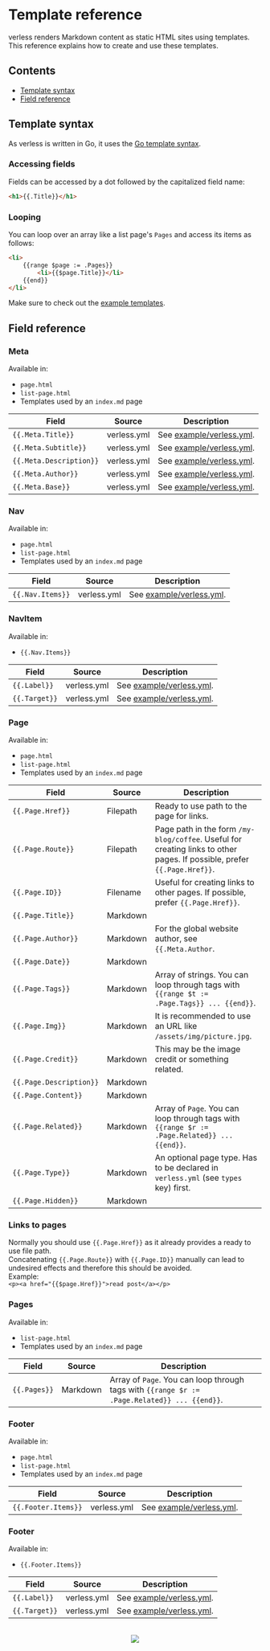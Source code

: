 # Template reference

verless renders Markdown content as static HTML sites using templates. This reference explains how to create and use
these templates.

## Contents

* [Template syntax](#template-syntax)
* [Field reference](#field-reference)

## Template syntax

As verless is written in Go, it uses the [Go template syntax](https://golang.org/pkg/text/template/).

### Accessing fields

Fields can be accessed by a dot followed by the capitalized field name:

```html
<h1>{{.Title}}</h1>
``` 

### Looping

You can loop over an array like a list page's `Pages` and access its items as follows:

```html
<li>
    {{range $page := .Pages}}
        <li>{{$page.Title}}</li>
    {{end}}
</li>
```

Make sure to check out the [example templates](../example/templates).

## Field reference

### Meta

Available in:
* `page.html`
* `list-page.html`
* Templates used by an `index.md` page

| Field                   | Source      | Description                                        |
|-------------------------|-------------|----------------------------------------------------|
| `{{.Meta.Title}}`       | verless.yml | See [example/verless.yml](../example/verless.yml). |
| `{{.Meta.Subtitle}}`    | verless.yml | See [example/verless.yml](../example/verless.yml). |
| `{{.Meta.Description}}` | verless.yml | See [example/verless.yml](../example/verless.yml). |
| `{{.Meta.Author}}`      | verless.yml | See [example/verless.yml](../example/verless.yml). |
| `{{.Meta.Base}}`        | verless.yml | See [example/verless.yml](../example/verless.yml). |

### Nav

Available in:
* `page.html`
* `list-page.html`
* Templates used by an `index.md` page

| Field            | Source      | Description                                        |
|------------------|-------------|----------------------------------------------------|
| `{{.Nav.Items}}` | verless.yml | See [example/verless.yml](../example/verless.yml). |

### NavItem

Available in:
* `{{.Nav.Items}}`

| Field         | Source      | Description                                        |
|---------------|-------------|----------------------------------------------------|
| `{{.Label}}`  | verless.yml | See [example/verless.yml](../example/verless.yml). |
| `{{.Target}}` | verless.yml | See [example/verless.yml](../example/verless.yml). |

### Page

Available in:
* `page.html`
* `list-page.html`
* Templates used by an `index.md` page

| Field                   | Source   | Description                                                                                                              |
|-------------------------|----------|--------------------------------------------------------------------------------------------------------------------------|
| `{{.Page.Href}}`        | Filepath | Ready to use path to the page for links.                                                                                 |
| `{{.Page.Route}}`       | Filepath | Page path in the form `/my-blog/coffee`. Useful for creating links to other pages. If possible, prefer `{{.Page.Href}}`. |
| `{{.Page.ID}}`          | Filename | Useful for creating links to other pages. If possible, prefer `{{.Page.Href}}`.                                          |
| `{{.Page.Title}}`       | Markdown |                                                                                                                          |
| `{{.Page.Author}}`      | Markdown | For the global website author, see `{{.Meta.Author`.                                                                     |
| `{{.Page.Date}}`        | Markdown |                                                                                                                          |
| `{{.Page.Tags}}`        | Markdown | Array of strings. You can loop through tags with `{{range $t := .Page.Tags}} ... {{end}}`.                               |
| `{{.Page.Img}}`         | Markdown | It is recommended to use an URL like `/assets/img/picture.jpg`.                                                          |
| `{{.Page.Credit}}`      | Markdown | This may be the image credit or something related.                                                                       |
| `{{.Page.Description}}` | Markdown |                                                                                                                          |
| `{{.Page.Content}}`     | Markdown |                                                                                                                          |
| `{{.Page.Related}}`     | Markdown | Array of `Page`. You can loop through tags with `{{range $r := .Page.Related}} ... {{end}}`.                             |
| `{{.Page.Type}}`        | Markdown | An optional page type. Has to be declared in `verless.yml` (see `types` key) first.                                      |
| `{{.Page.Hidden}}`      | Markdown |                                                                                                                          |

### Links to pages

Normally you should use `{{.Page.Href}}` as it already provides a ready to use file path.  
Concatenating `{{.Page.Route}}` with `{{.Page.ID}}` manually can lead to undesired effects and therefore this should be avoided.  
Example:  
`<p><a href="{{$page.Href}}">read post</a></p>`

### Pages

Available in:
* `list-page.html`
* Templates used by an `index.md` page

| Field        | Source   | Description                                                                                  |
|--------------|----------|----------------------------------------------------------------------------------------------|
| `{{.Pages}}` | Markdown | Array of `Page`. You can loop through tags with `{{range $r := .Page.Related}} ... {{end}}`. |

### Footer

Available in:
* `page.html`
* `list-page.html`
* Templates used by an `index.md` page

| Field               | Source      | Description                                        |
|---------------------|-------------|----------------------------------------------------|
| `{{.Footer.Items}}` | verless.yml | See [example/verless.yml](../example/verless.yml). |

### Footer

Available in:
* `{{.Footer.Items}}`

| Field         | Source      | Description                                        |
|---------------|-------------|----------------------------------------------------|
| `{{.Label}}`  | verless.yml | See [example/verless.yml](../example/verless.yml). |
| `{{.Target}}` | verless.yml | See [example/verless.yml](../example/verless.yml). |

<p align="center">
<br>
<a href="https://github.com/verless/verless">
<img src="https://verless.dominikbraun.io/static/img/logo-footer-v1.0.0.png">
</a>
</p>
